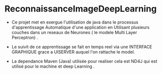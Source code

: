 # ReconnaissanceImageDeepLearning
- Ce projet met en exergue l'utilisation de java dans le processus d'apprentissage Automatique d'une application en Utilisant plusieurs couches dans un reseaux de Neurones ( le modele Multi Layer Perceptron) .

- Le suivit de ce apprentissage se fait en temps reel via une INTERFACE GRAPHIQUE grace a UISERVER auquel l'on rattache le model.

- La dependance Maven (Java) utilisée pour realiser cela est ND4J qui est utilisé pour le machine et deep Learning .
